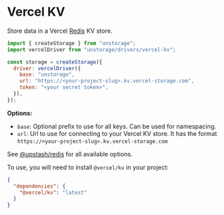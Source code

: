 # Vercel KV

Store data in a Vercel [Redis](https://redis.com/) KV store.

```js
import { createStorage } from "unstorage";
import vercelDriver from "unstorage/drivers/vercel-kv";

const storage = createStorage({
  driver: vercelDriver({
    base: "unstorage",
    url: "https://<your-project-slug>.kv.vercel-storage.com",
    token: "<your secret token>",
  }),
});
```

**Options:**

- `base`: Optional prefix to use for all keys. Can be used for namespacing.
- `url`: Url to use for connecting to your Vercel KV store. It has the format `https://<your-project-slug>.kv.vercel-storage.com`

See [@upstash/redis](https://docs.upstash.com/redis/sdks/javascriptsdk/advanced) for all available options.

To use, you will need to install `@vercel/kv` in your project:

```json
{
  "dependencies": {
    "@vercel/kv": "latest"
  }
}
```
